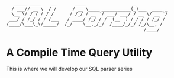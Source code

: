 ```
   _____ ____    __       ____                  _
  / ___// __ \  / /      / __ \____ ___________(_)___  ____ _
  \__ \/ / / / / /      / /_/ / __ `/ ___/ ___/ / __ \/ __ `/
 ___/ / /_/ / / /___   / ____/ /_/ / /  (__  ) / / / / /_/ /
/____/\___\_\/_____/  /_/    \__,_/_/  /____/_/_/ /_/\__, /
                                                    /____/
```

# A Compile Time Query Utility

This is where we will develop our SQL parser series
